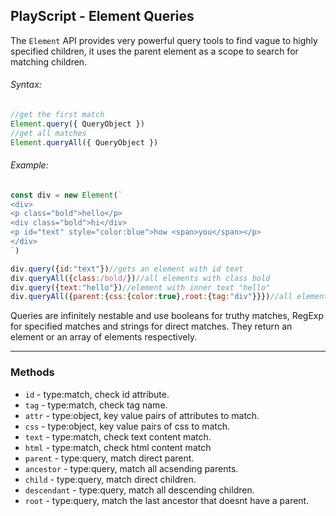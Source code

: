 PlayScript - Element Queries
---
The `Element` API provides very powerful query tools to find vague to highly specified children, it uses the parent element as a scope to search for matching children.

###### Syntax:
```javascript
//get the first match
Element.query({ QueryObject })
//get all matches
Element.queryAll({ QueryObject })
```

###### Example:
```javascript
const div = new Element(`
<div>
<p class="bold">hello</p>
<div class="bold">hi</div>
<p id="text" style="color:blue">how <span>you</span></p>
</div>
`)

div.query({id:"text"})//gets an element with id text
div.queryAll({class:/bold/})//all elements with class bold
div.query({text:"hello"})//element with inner text "hello"
div.queryAll({parent:{css:{color:true},root:{tag:"div"}}})//all elements that are direct children of elements that are colored and whose root element is a "div"
```

Queries are infinitely nestable and use booleans for truthy matches, RegExp for specified matches and strings for direct matches. They return an element or an array of elements respectively.

---
### Methods
- `id` - type:match, check id attribute.
- `tag` - type:match, check tag name.
- `attr` - type:object, key value pairs of attributes to match.
- `css` - type:object, key value pairs of css to match.
- `text` - type:match, check text content match.
- `html` - type:match, check html content match
- `parent` - type:query, match direct parent.
- `ancestor` - type:query, match all acsending parents.
- `child` - type:query, match direct children.
- `descendant` - type:query, match all descending children.
- `root` - type:query, match the last ancestor that doesnt have a parent.

